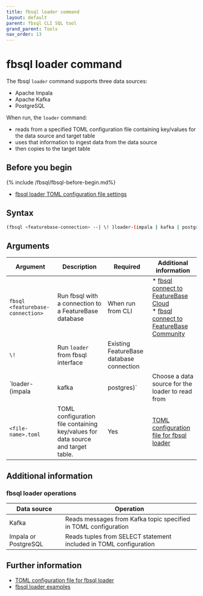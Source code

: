 ```yaml
---
title: fbsql loader command
layout: default
parent: fbsql CLI SQL tool
grand_parent: Tools
nav_order: 13
---
```


# fbsql loader command

The fbsql `loader` command supports three data sources:
* Apache Impala
* Apache Kafka
* PostgreSQL

When run, the `loader` command:
* reads from a specified TOML configuration file containing key/values for the data source and target table
* uses that information to ingest data from the data source
* then copies to the target table

## Before you begin

{% include /fbsql/fbsql-before-begin.md%}
* [fbsql loader TOML configuration file settings](/docs/tools/fbsql/fbsql-loader-toml-config)

## Syntax

```sh
(fbsql <featurebase-connection> --| \! )loader-(impala | kafka | postgres) <file-name>.toml
```

## Arguments

| Argument | Description | Required | Additional information |
|---|---|---|---|
| `fbsql <featurebase-connection>` | Run fbsql with a connection to a FeatureBase database | When run from CLI | * [fbsql connect to FeatureBase Cloud](/docs/tools/fbsql/fbsql-connect-cloud-db)<br/>* [fbsql connect to FeatureBase Community](/docs/tools/fbsql/fbsql-connect-com-db) |
| `\!` | Run `loader` from fbsql interface | Existing FeatureBase database connection |  |
| `loader-(impala | kafka | postgres)` | Choose a data source for the loader to read from | Yes | Requires `--` prefix when run from CLI |
| `<file-name>.toml` | TOML configuration file containing key/values for data source and target table. | Yes | [TOML configuration file for fbsql loader](/docs/tools/fbsql/fbsql-loader-toml-config) |

## Additional information

### fbsql loader operations

| Data source | Operation |
|---|---|
| Kafka | Reads messages from Kafka topic specified in TOML configuration |
| Impala or PostgreSQL | Reads tuples from SELECT statement included in TOML configuration |

## Further information

* [TOML configuration file for fbsql loader](/docs/tools/fbsql/fbsql-loader-toml-config)
* [fbsql loader examples](/docs/tools/fbsql/fbsql-loader-eg-generic)
